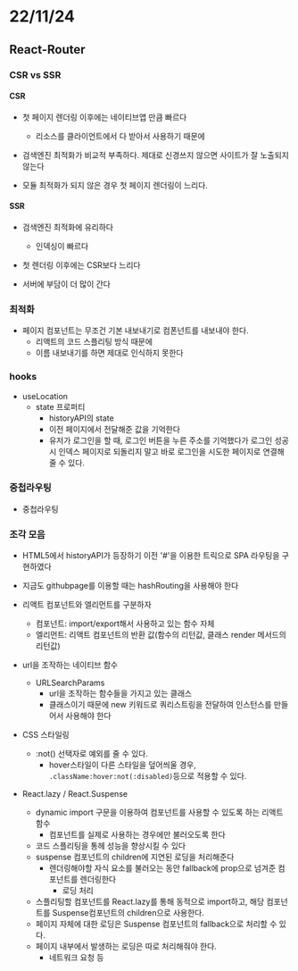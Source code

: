 # 22/11/24

## React-Router

### CSR vs SSR

#### CSR

- 첫 페이지 렌더링 이후에는 네이티브앱 만큼 빠르다
	- 리소스를 클라이언트에서 다 받아서 사용하기 때문에

- 검색엔진 최적화가 비교적 부족하다. 제대로 신경쓰지 않으면 사이트가 잘 노출되지 않는다
- 모듈 최적화가 되지 않은 경우 첫 페이지 렌더링이 느리다.

#### SSR

- 검색엔진 최적화에 유리하다
	- 인덱싱이 빠르다

- 첫 렌더링 이후에는 CSR보다 느리다
- 서버에 부담이 더 많이 간다

### 최적화

- 페이지 컴포넌트는 무조건 기본 내보내기로 컴폰넌트를 내보내야 한다.
	- 리액트의 코드 스플리팅 방식 때문에
	- 이름 내보내기를 하면 제대로 인식하지 못한다

### hooks

- useLocation
	- state 프로퍼티
		- historyAPI의 state
		- 이전 페이지에서 전달해준 값을 기억한다
		- 유저가 로그인을 할 때, 로그인 버튼을 누른 주소를 기억했다가 로그인 성공 시 인덱스 페이지로 되돌리지 말고 바로 로그인을 시도한 페이지로 연결해줄 수 있다.

### 중첩라우팅

- 중첩라우팅


### 조각 모음

- HTML5에서 historyAPI가 등장하기 이전 '#'을 이용한 트릭으로 SPA 라우팅을 구현하였다
- 지금도 githubpage를 이용할 때는 hashRouting을 사용해야 한다

- 리액트 컴포넌트와 엘리먼트를 구분하자
	- 컴포넌트: import/export해서 사용하고 있는 함수 자체
	- 엘리먼트: 리액트 컴포넌트의 반환 값(함수의 리턴값, 클래스 render 메서드의 리턴값)

- url을 조작하는 네이티브 함수
	- URLSearchParams
		- url을 조작하는 함수들을 가지고 있는 클래스
		- 클래스이기 때문에 new 키워드로 쿼리스트링을 전달하여 인스턴스를 만들어서 사용해야 한다
- CSS 스타일링
	- :not() 선택자로 예외를 줄 수 있다.
		- hover스타일이 다른 스타일을 덮어씌울 경우, `.className:hover:not(:disabled)`등으로 적용할 수 있다.
- React.lazy / React.Suspense
	- dynamic import 구문을 이용하여 컴포넌트를 사용할 수 있도록 하는 리액트 함수
		- 컴포넌트를 실제로 사용하는 경우에만 불러오도록 한다
	- 코드 스플리팅을 통헤 성능을 향상시킬 수 있다
	- suspense 컴포넌트의 children에 지연된 로딩을 처리해준다
		- 렌더링해야할 자식 요소를 불러오는 동안 fallback에 prop으로 넘겨준 컴포넌트를 렌더링한다
			- 로딩 처리
	- 스플리팅할 컴포넌트를 React.lazy를 통해 동적으로 import하고, 해당 컴포넌트를 Suspense컴포넌트의 children으로 사용한다.
	- 페이지 자체에 대한 로딩은 Suspense 컴포넌트의 fallback으로 처리할 수 있다.
	- 페이지 내부에서 발생하는 로딩은 따로 처리해줘야 한다.
		- 네트워크 요청 등